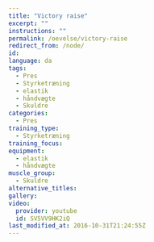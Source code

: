```yaml
---
title: "Victory raise"
excerpt: ""
instructions: ""
permalink: /oevelse/victory-raise
redirect_from: /node/
id: 
language: da
tags:
  - Pres
  - Styrketræning
  - elastik
  - håndvægte
  - Skuldre
categories:
  - Pres
training_type: 
  - Styrketræning
training_focus: 
equipment:
  - elastik
  - håndvægte
muscle_group:
  - Skuldre
alternative_titles:
gallery:
video:
  provider: youtube
  id: SV5VV9HK2iQ
last_modified_at: 2016-10-31T21:24:55Z
---
```



